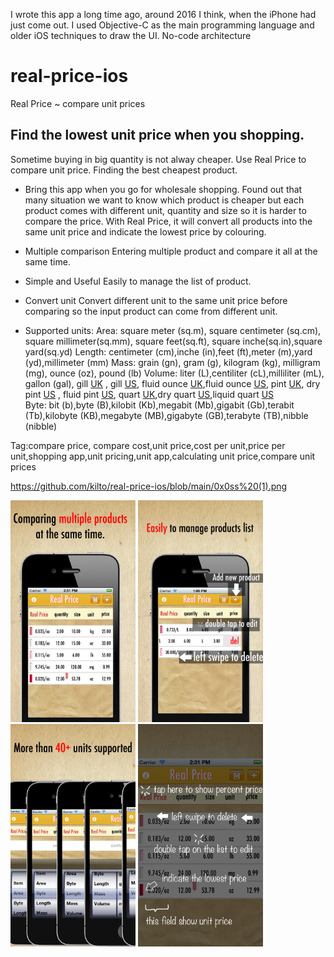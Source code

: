 I wrote this app a long time ago, around 2016 I think, when the iPhone had just come out. I used Objective-C as the main programming language and older iOS techniques to draw the UI. No-code architecture  

# real-price-ios
Real Price ~ compare unit prices

Find the lowest unit price when you shopping. 
--------------------------------------------
Sometime buying in big quantity is not alway cheaper. Use Real Price to compare unit price. Finding the best cheapest product.

+ Bring this app when you go for wholesale shopping.
Found out that many situation we want to know which product is cheaper but each product comes with different unit, quantity  and size so it is harder to compare the price. With Real Price, it will convert all products into the same unit price and indicate the lowest price by colouring.

+ Multiple comparison
Entering multiple product and compare it all at the same time. 

+ Simple and Useful
Easily to manage the list of product. 

+ Convert unit
Convert different unit to the same unit price before comparing so the input product can come from different unit.

+ Supported units:
Area: square meter (sq.m), square centimeter (sq.cm), square millimeter(sq.mm), square feet(sq.ft), square inche(sq.in),square yard(sq.yd)
Length: centimeter (cm),inche (in),feet (ft),meter (m),yard (yd),millimeter (mm)
Mass: grain (gn), gram (g), kilogram (kg), milligram (mg), ounce (oz), pound (lb)
Volume: liter (L),centiliter (cL),milliliter (mL), gallon (gal), gill [UK](gill) , gill [US](gill), fluid ounce [UK](fl.oz),fluid ounce [US](fl.oz), pint [UK](pt), dry pint [US](pt.dry) , fluid pint [US](pt), quart [UK](qt),dry quart [US](qt.dry),liquid quart [US](qt)  
Byte: bit (b),byte (B),kilobit (Kb),megabit (Mb),gigabit (Gb),terabit (Tb),kilobyte (KB),megabyte (MB),gigabyte (GB),terabyte (TB),nibble (nibble)

Tag:compare price, compare cost,unit price,cost per unit,price per unit,shopping app,unit pricing,unit app,calculating unit price,compare unit prices

https://github.com/kilto/real-price-ios/blob/main/0x0ss%20(1).png

<img src="https://github.com/kilto/real-price-ios/blob/main/0x0ss%20(1).png" width="200"> <img src="https://github.com/kilto/real-price-ios/blob/main/0x0ss%20(2).png" width="200"> <img src="https://github.com/kilto/real-price-ios/blob/main/0x0ss%20(3).png" width="200"> <img src="https://github.com/kilto/real-price-ios/blob/main/0x0ss%20(4).png" width="200">

